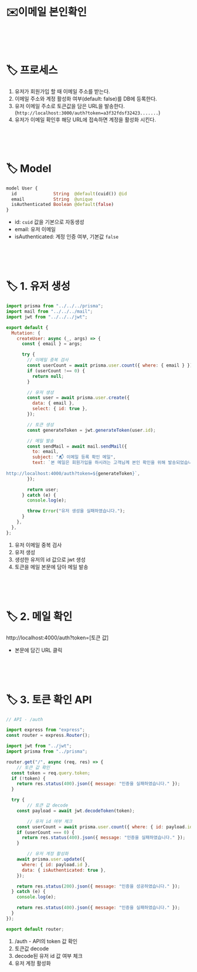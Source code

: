 # **✉️이메일 본인확인**

<br>
<br>
<br>

# 🏷 프로세스

1. 유저가 회원가입 할 때 이메일 주소를 받는다.
2. 이메일 주소와 계정 활성화 여부(default: false)를 DB에 등록한다.
3. 유저 이메일 주소로 토큰값을 담은 URL을 발송한다. (`http://localhost:3000/auth?token=a3f32fdsf32423.......`)
4. 유저가 이메일 확인후 해당 URL에 접속하면 계정을 활성화 시킨다.

<br>
<br>
<br>

# 🏷 Model

```graphql
model User {
  id              String  @default(cuid()) @id
  email           String  @unique
  isAuthenticated Boolean @default(false)
}
```

- id: `cuid` 값을 기본으로 자동생성
- email: 유저 이메일
- isAuthenticated: 계정 인증 여부, 기본값 `false`

<br>
<br>
<br>

# 🏷 1. 유저 생성

```jsx
import prisma from "../../../prisma";
import mail from "../../../mail";
import jwt from "../../../jwt";

export default {
  Mutation: {
    createUser: async (_, args) => {
      const { email } = args;

      try {
        // 이메일 중복 검사
        const userCount = await prisma.user.count({ where: { email } });
        if (userCount !== 0) {
          return null;
        }

        // 유저 생성
        const user = await prisma.user.create({
          data: { email },
          select: { id: true },
        });

        // 토큰 생성
        const generateToken = jwt.generateToken(user.id);

        // 메일 발송
        const sendMail = await mail.sendMail({
          to: email,
          subject: "📬 이메일 등록 확인 메일",
          text: `본 메일은 회원가입을 하시려는 고객님께 본인 확인을 위해 발송되었습니다.
          
http://localhost:4000/auth?token=${generateToken}`,
        });

        return user;
      } catch (e) {
        console.log(e);

        throw Error("유저 생성을 실패하였습니다.");
      }
    },
  },
};
```

1. 유저 이메일 중복 검사
2. 유저 생성
3. 생성한 유저의 id 값으로 jwt 생성
4. 토큰을 메일 본문에 담아 메일 발송

<br>
<br>
<br>

# 🏷 2. 메일 확인

http://localhost:4000/auth?token=[토큰 값]


- 본문에 담긴 URL 클릭

<br>
<br>
<br>

# 🏷 3. 토큰 확인 API

```jsx
// API - /auth

import express from "express";
const router = express.Router();

import jwt from "../jwt";
import prisma from "../prisma";

router.get("/", async (req, res) => {
	// 토큰 값 확인
  const token = req.query.token;
  if (!token) {
    return res.status(400).json({ message: "인증을 실패하였습니다." });
  }

  try {
		// 토큰 값 decode
    const payload = await jwt.decodeToken(token);

		// 유저 id 여부 체크
    const userCount = await prisma.user.count({ where: { id: payload.id } });
    if (userCount === 0) {
      return res.status(400).json({ message: "인증을 실패하였습니다." });
    }

		// 유저 계정 활성화
    await prisma.user.update({
      where: { id: payload.id },
      data: { isAuthenticated: true },
    });

    return res.status(200).json({ message: "인증을 성공하였습니다." });
  } catch (e) {
    console.log(e);

    return res.status(400).json({ message: "인증을 실패하였습니다." });
  }
});

export default router;
```

1. /auth - API의 token 값 확인
2. 토큰값 decode
3. decode된 유저 id 값 여부 체크
4. 유저 계정 활성화
